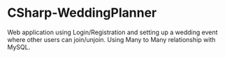 # CSharp-WeddingPlanner
Web application using Login/Registration and setting up a wedding event where other users can join/unjoin.
Using Many to Many relationship with MySQL.
